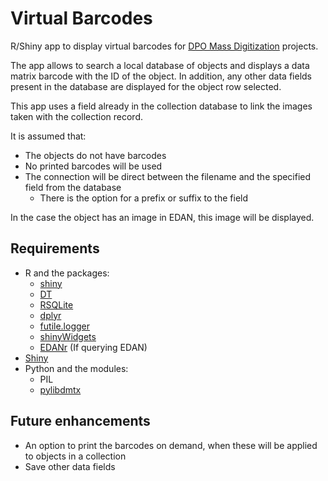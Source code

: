 # Virtual Barcodes

R/Shiny app to display virtual barcodes for [DPO Mass Digitization](https://dpo.si.edu/mass-digitization-program) projects.

The app allows to search a local database of objects and displays a data matrix barcode with the ID of the object. In addition, any other data fields present in the database are displayed for the object row selected. 

This app uses a field already in the collection database to link the images taken with the collection record. 

It is assumed that:

 * The objects do not have barcodes 
 * No printed barcodes will be used
 * The connection will be direct between the filename and the specified field from the database
   * There is the option for a prefix or suffix to the field

In the case the object has an image in EDAN, this image will be displayed.

## Requirements

 * R and the packages:
   * [shiny](https://cran.r-project.org/package=shiny)
   * [DT](https://cran.r-project.org/package=DT)
   * [RSQLite](https://cran.r-project.org/package=RSQLite)
   * [dplyr](https://cran.r-project.org/package=dplyr)
   * [futile.logger](https://cran.r-project.org/package=futile.logger)
   * [shinyWidgets](https://cran.r-project.org/package=shinyWidgets)
   * [EDANr](https://github.com/Smithsonian/EDANr) (If querying EDAN)
 * [Shiny](https://shiny.rstudio.com/)
 * Python and the modules:
   * PIL
   * [pylibdmtx](https://github.com/NaturalHistoryMuseum/pylibdmtx)

## Future enhancements

 * An option to print the barcodes on demand, when these will be applied to objects in a collection
 * Save other data fields
